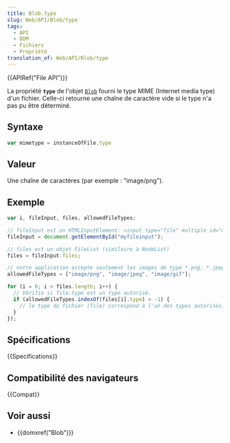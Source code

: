 ```yaml
---
title: Blob.type
slug: Web/API/Blob/type
tags:
  - API
  - DOM
  - Fichiers
  - Propriété
translation_of: Web/API/Blob/type
---
```

{{APIRef("File API")}}

La propriété **`type`** de l'objet [`Blob`](fr/docs/Web/API/Blob) fourni le type MIME (Internet media type) d'un fichier. Celle-ci retourne une chaîne de caractère vide si le type n'a pas pu être déterminé.

## Syntaxe

```js
var mimetype = instanceOfFile.type
```

## Valeur

Une chaîne de caractères (par exemple : "image/png").

## Exemple

```js
var i, fileInput, files, allowedFileTypes;

// fileInput est un HTMLInputElement: <input type="file" multiple id="myfileinput">
fileInput = document.getElementById("myfileinput");

// files est un objet FileList (similaire à NodeList)
files = fileInput.files;

// notre application accepte seulement les images de type *.png, *.jpeg et *.gif
allowedFileTypes = ["image/png", "image/jpeg", "image/gif"];

for (i = 0; i < files.length; i++) {
  // Vérifie si file.type est un type autorisé.
  if (allowedFileTypes.indexOf(files[i].type) > -1) {
    // le type du fichier (file) correspond à l'un des types autorisés. Faites quelque chose ici.
  }
});
```

## Spécifications

{{Specifications}}

## Compatibilité des navigateurs

{{Compat}}

## Voir aussi

- {{domxref("Blob")}}
